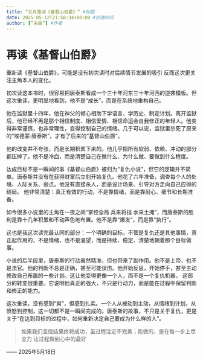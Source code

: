 ```yaml
---
title: ”五月重读《基督山伯爵》“ #标题
date: 2025-05-12T21:58:34+08:00 #创建时间
author: [”未淼“] #作者
---
```



# 再读《基督山伯爵》

重新读《基督山伯爵》，可能是没有初次读时对后续情节发展的吸引 反而这次更关注主角本人的变化。

初次读这本书时，很容易把唐泰斯看成一个三十年河东三十年河西的逆袭模板。但这次重读，更明显地看到，他不是“成长”，而是在系统地重构自己。

他在监狱里十四年，他在神父的倾心相助下学语言、学历史、制定计划。离开监狱后，他已经不再是那个相信制度、相信爱情、相信命运会自我修正的年轻人。他变得非常谨慎，也非常理性，变得控制自己的情绪。几乎可以说，监狱里杀死了原来的“埃德蒙·唐泰斯”，才有了后来的“基督山伯爵”。

他的改变并不夸张，而是长期积累下来的。他几乎把所有软弱、依赖、冲动的部分都压掉了。他不是冷血，而是清楚自己在做什么、为什么做、要做到什么程度。

达成目标不是一瞬间的事《基督山伯爵》被归为“复仇小说”，但它的逻辑并不简单。唐泰斯并没有在获得财富后立刻开始复仇。他花了六年准备，调查每个人的处境、人际关系、弱点。他没有直接杀人，而是设计场景、引导对方走向自己应得的结局。
他非常清楚：真正有效的行动，不是靠情绪，而是靠耐心、细节和长期准备。

如今很多小说里的主角在一夜之间“掌控全局 兵来将挡 水来土掩”，而唐泰斯的胜利是靠十几年积累和不动声色地布置。他不是靠“爆发”，而是靠“执行”。

这也是我这次读完最认同的部分：一个明确的目标，不管是复仇还是其他事情，真正起作用的，不是情绪，也不是渴望，而是持续、稳定、清楚地朝着那个目标做事。

小说的后半段里，唐泰斯的行动虽然精准，但也带来了副作用。他不是上帝，也不是法官。他的判断不总是正确，甚至可能误伤。他开始反思，开始停手，甚至主动修改自己布置的一些计划。这让他变得更像一个人，而不是一个复仇机器。
这部分的转变很重要。它说明他真正的强大，不只是行动力，而是能在过程中保留判断和修正的能力。

这次重读，没有感到“爽”，但感到扎实。一个人从被动到主动，从情绪到计划，从愤怒到控制，这一切都不是一瞬间完成的。唐泰斯的故事，不只是关于复仇，更是关于“在达到目标的过程中，如何重新决定自己要成为什么样的人”。

>如果我们坚信结果终将成功，虽过程注定不完美；能做的，是在每一步上尽全力 让过程做到心中的最好

—— 2025年5月18日
